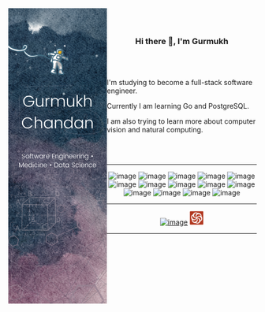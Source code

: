 
<img src="https://github.com/gschandan/gschandan/blob/main/vert_banner_1.png?raw=true" align="left" width="200px"></a>
---  
  <br/><br/>
  
<h3 align="center">Hi there 👋, I'm Gurmukh </h3>
<br/><br/>
<!-- ![image]()
 -->
<!-- ![image](https://github-readme-stats.vercel.app/api/top-langs/?username=gschandan) -->
<!-- ![image](https://github-readme-streak-stats.herokuapp.com/?user=gschandan) -->
<!-- ![image](https://github-readme-stats.vercel.app/api?username=gschandan) -->
<!-- ![My GitHub stats](https://github-readme-stats.vercel.app/api?username=gschandan&show_icons=true&theme=react) -->
<p align=left>
I'm studying to become a full-stack software engineer.  
 
Currently I am learning Go and PostgreSQL.  
 
I am also trying to learn more about computer vision and natural computing.
</p>  
<br/><br/>  

---  
  
   
        
<div align="center">

 
  
![image](https://img.shields.io/badge/JavaScript-323330?style=for-the-badge&logo=javascript&logoColor=F7DF1E)
![image](https://img.shields.io/badge/TypeScript-007ACC?style=for-the-badge&logo=typescript&logoColor=white)
![image](https://img.shields.io/badge/React-20232A?style=for-the-badge&logo=react&logoColor=61DAFB)
![image](https://img.shields.io/badge/MongoDB-4EA94B?style=for-the-badge&logo=mongodb&logoColor=white)
![image](https://img.shields.io/badge/Node.js-339933?style=for-the-badge&logo=nodedotjs&logoColor=white)
![image](https://img.shields.io/badge/Express.js-000000?style=for-the-badge&logo=express&logoColor=white)
![image](https://img.shields.io/badge/Cypress-17202C?style=for-the-badge&logo=cypress&logoColor=white)
![image](https://img.shields.io/badge/Python-FFD43B?style=for-the-badge&logo=python&logoColor=darkgreen)
![image](https://img.shields.io/badge/Numpy-777BB4?style=for-the-badge&logo=numpy&logoColor=white)
![image](https://img.shields.io/badge/scikit_learn-F7931E?style=for-the-badge&logo=scikit-learn&logoColor=white)
![image](https://img.shields.io/badge/Pandas-2C2D72?style=for-the-badge&logo=pandas&logoColor=white)
![image](https://img.shields.io/badge/Arch_Linux-1793D1?style=for-the-badge&logo=arch-linux&logoColor=white)
![image](https://img.shields.io/badge/Ubuntu-E95420?style=for-the-badge&logo=ubuntu&logoColor=white)
![image](https://img.shields.io/badge/Windows-0078D6?style=for-the-badge&logo=windows&logoColor=white)
<!-- ![image](https://img.shields.io/badge/Jupyter-F37626.svg?&style=for-the-badge&logo=Jupyter&logoColor=white)   -->
<!-- ![image](https://img.shields.io/badge/Insomnia-5849be?style=for-the-badge&logo=Insomnia&logoColor=white) -->
<!-- ![image](https://img.shields.io/badge/Nginx-009639?style=for-the-badge&logo=nginx&logoColor=white) -->
<!-- ![image](https://img.shields.io/badge/React_Router-CA4245?style=for-the-badge&logo=react-router&logoColor=white) -->
<!-- ![image](https://img.shields.io/badge/Jira-0052CC?style=for-the-badge&logo=Jira&logoColor=white) -->
<!-- ![image](https://img.shields.io/badge/Digital_Ocean-0080FF?style=for-the-badge&logo=DigitalOcean&logoColor=white) -->
<!-- ![image](https://img.shields.io/badge/Visual_Studio_Code-0078D4?style=for-the-badge&logo=visual%20studio%20code&logoColor=white)
![image](https://img.shields.io/badge/VIM-%2311AB00.svg?&style=for-the-badge&logo=vim&logoColor=white) -->
</div>

---  

<div align="center">

[![image](https://img.shields.io/badge/LinkedIn-0077B5?style=for-the-badge&logo=linkedin&logoColor=white)](https://www.linkedin.com/gschandan/)
<a href=https://www.codewars.com/users/gschandan><img src=https://raw.githubusercontent.com/codewars/branding/1ff0d44db52ac4a5e3a1c43277dc35f228eb6983/logo.svg  height=28 /></a>
 
 </div>  
 
 ---  
<!--   
![image](https://raw.githubusercontent.com/gschandan/gschandan/ef9d8ce84747ecaab4e4b13189f2aa844958fa82/github-user-contribution.svg)
 -->

